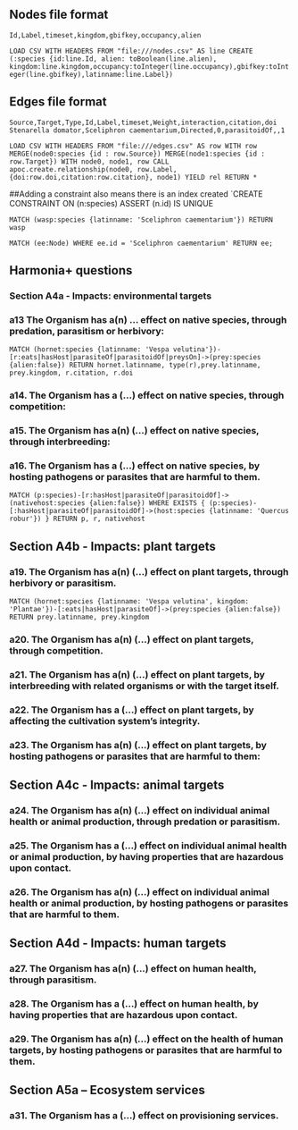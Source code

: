 ## Nodes file format
`Id,Label,timeset,kingdom,gbifkey,occupancy,alien`

`LOAD CSV WITH HEADERS FROM "file:///nodes.csv" AS line
CREATE (:species {id:line.Id, alien: toBoolean(line.alien), kingdom:line.kingdom,occupancy:toInteger(line.occupancy),gbifkey:toInteger(line.gbifkey),latinname:line.Label})`

## Edges file format
`Source,Target,Type,Id,Label,timeset,Weight,interaction,citation,doi`
`Stenarella domator,Sceliphron caementarium,Directed,0,parasitoidOf,,1`

`LOAD CSV WITH HEADERS FROM "file:///edges.csv" AS row
WITH row
MERGE(node0:species {id : row.Source})
MERGE(node1:species {id : row.Target})
WITH node0, node1, row
CALL apoc.create.relationship(node0, row.Label, {doi:row.doi,citation:row.citation}, node1) YIELD rel
RETURN *`

##Adding a constraint also means there is an index created
`CREATE CONSTRAINT ON (n:species) ASSERT (n.id) IS UNIQUE

`MATCH (wasp:species {latinname: 'Sceliphron caementarium'})
RETURN wasp`

`MATCH (ee:Node) WHERE ee.id = 'Sceliphron caementarium' RETURN ee;`

## Harmonia+ questions

###  Section A4a - Impacts: environmental targets

### a13 The Organism has a(n) ... effect on native species, through predation, parasitism or herbivory:
`MATCH (hornet:species {latinname: 'Vespa velutina'})-[r:eats|hasHost|parasiteOf|parasitoidOf|preysOn]->(prey:species {alien:false})
RETURN hornet.latinname, type(r),prey.latinname, prey.kingdom, r.citation, r.doi`

### a14. The Organism has a (...) effect on native species, through competition:


### a15. The Organism has a(n) (...) effect on native species, through interbreeding:

### a16. The Organism has a (...) effect on native species, by hosting pathogens or parasites that are harmful to them.
`MATCH (p:species)-[r:hasHost|parasiteOf|parasitoidOf]->(nativehost:species {alien:false})
WHERE EXISTS {
  (p:species)-[:hasHost|parasiteOf|parasitoidOf]->(host:species {latinname: 'Quercus robur'})
}
RETURN p, r, nativehost`

## Section A4b - Impacts: plant targets

### a19. The Organism has a(n) (...) effect on plant targets, through herbivory or parasitism.
`MATCH (hornet:species {latinname: 'Vespa velutina', kingdom: 'Plantae'})-[:eats|hasHost|parasiteOf]->(prey:species {alien:false})
RETURN prey.latinname, prey.kingdom`

### a20. The Organism has a(n) (...) effect on plant targets, through competition.

### a21. The Organism has a(n) (...) effect on plant targets, by interbreeding with related organisms or with the target itself.

### a22. The Organism has a (...) effect on plant targets, by affecting the cultivation system’s integrity.

### a23. The Organism has a(n) (...) effect on plant targets, by hosting pathogens or parasites that are harmful to them:

## Section A4c - Impacts: animal targets

### a24. The Organism has a(n) (...) effect on individual animal health or animal production, through predation or parasitism.


### a25. The Organism has a (...) effect on individual animal health or animal production, by having properties that are hazardous upon contact.

### a26. The Organism has a(n) (...) effect on individual animal health or animal production, by hosting pathogens or parasites that are harmful to them.

## Section A4d - Impacts: human targets

### a27. The Organism has a(n) (...) effect on human health, through parasitism.

### a28. The Organism has a (...) effect on human health, by having properties that are hazardous upon contact.

### a29. The Organism has a(n) (...) effect on the health of human targets, by hosting pathogens or parasites that are harmful to them.

## Section A5a – Ecosystem services

### a31. The Organism has a (…) effect on provisioning services.
